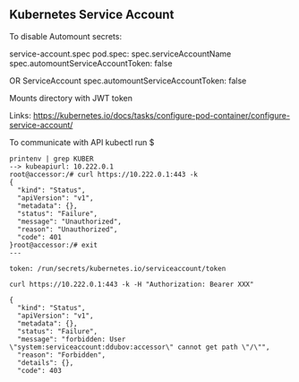 ## Kubernetes Service Account

To disable Automount secrets:

service-account.spec
pod.spec:
spec.serviceAccountName
spec.automountServiceAccountToken: false

OR 
ServiceAccount
spec.automountServiceAccountToken: false

Mounts directory with JWT token 

Links: https://kubernetes.io/docs/tasks/configure-pod-container/configure-service-account/


To communicate with API
kubectl run 
$ 

```commandline
printenv | grep KUBER 
--> kubeapiurl: 10.222.0.1
root@accessor:/# curl https://10.222.0.1:443 -k
{
  "kind": "Status",
  "apiVersion": "v1",
  "metadata": {},
  "status": "Failure",
  "message": "Unauthorized",
  "reason": "Unauthorized",
  "code": 401
}root@accessor:/# exit
---

token: /run/secrets/kubernetes.io/serviceaccount/token

curl https://10.222.0.1:443 -k -H "Authorization: Bearer XXX"

{
  "kind": "Status",
  "apiVersion": "v1",
  "metadata": {},
  "status": "Failure",
  "message": "forbidden: User \"system:serviceaccount:ddubov:accessor\" cannot get path \"/\"",
  "reason": "Forbidden",
  "details": {},
  "code": 403

```
